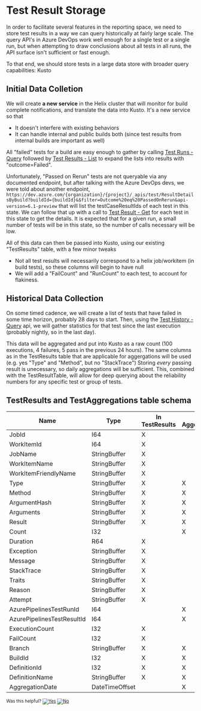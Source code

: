 # Test Result Storage
In order to facilitate several features in the reporting space, we need to store test results in a way we can query historically at fairly large scale.
The query API's in Azure DevOps work well enough for a single test or a single run, but when attempting to draw conclusions about all tests in all runs,
the API surface isn't sufficient or fast enough.

To that end, we should store tests in a large data store with broader query capabilities: Kusto

## Initial Data Colletion
We will create **a new service** in the Helix cluster that will monitor for build complete notifications, and translate the data into Kusto.
It's a new service so that
* It doesn't interfere with existing behaviors
* It can handle internal and public builds both (since test results from internal builds are important as well)

All "failed" tests for a build are easy enough to gather by calling
[Test Runs - Query](https://docs.microsoft.com/en-us/rest/api/azure/devops/test/runs/query?view=azure-devops-rest-6.0)
followed by
[Test Results - List](https://docs.microsoft.com/en-us/rest/api/azure/devops/test/results/list?view=azure-devops-rest-6.0)
to expand the lists into results with "outcome=Failed".

Unfortunately, "Passed on Rerun" tests are not queryable via any documented endpoint, but after talking with the Azure DevOps
devs, we were told about another endpoint,
`https://dev.azure.com/{organization}/{project}/_apis/test/ResultDetailsByBuild?buildId={buildId}&$filter=Outcome%20eq%20PassedOnRerun&api-version=6.1-preview`
that will list the testCaseResultIds of each test in this state.  We can follow that up with a call to
[Test Result - Get](https://docs.microsoft.com/en-us/rest/api/azure/devops/test/results/get?view=azure-devops-rest-6.0)
for each test in this state to get the details.  It is expected that for a given run, a small number of tests will be in this state,
so the number of calls necessary will be low.

All of this data can then be passed into Kusto, using our existing "TestResults" table, with a few minor tweaks
* Not all test results will necessarily correspond to a helix job/workitem (in build tests), so these columns will begin to have null
* We will add a "FailCount" and "RunCount" to each test, to account for flakiness.

## Historical Data Collection
On some timed cadence, we will create a list of tests that have failed in some time horizon, probably 28 days to start.  Then, using the
[Test History - Query](https://docs.microsoft.com/en-us/rest/api/azure/devops/test/test-history/test-history-query?view=azure-devops-rest-6.0)
api, we will gather statistics for that test since the last execution (probably nightly, so in the last day).

This data will be aggregated and put into Kusto as a raw count (100 executions, 4 failures, 5 pass in the previous 24 hours).
The same columns as in the TestResults table that are applicable for aggergations will be used (e.g. yes "Type" and "Method", but no "StackTrace")
Storing _every_ passing result is unecessary, so daily aggregations will be sufficient.
This, combined with the TestResultTable, will allow for deep querying about the reliability numbers for any specific test or group of tests.

## TestResults and TestAggregations table schema
Name | Type | In TestResults | In Aggergations
-- | - | - | -
JobId | I64 | X | 
WorkItemId | I64 | X | 
JobName | StringBuffer | X |
WorkItemName | StringBuffer | X |
WorkItemFriendlyName | StringBuffer | X |
Type | StringBuffer | X | X 
Method | StringBuffer | X | X 
ArgumentHash | StringBuffer | X | X 
Arguments | StringBuffer | X | X 
Result | StringBuffer | X | X 
Count | I32 | | X
Duration | R64 | X | 
Exception | StringBuffer | X |
Message | StringBuffer | X |
StackTrace | StringBuffer | X |
Traits | StringBuffer | X |
Reason | StringBuffer | X |
Attempt | StringBuffer | X |
AzurePipelinesTestRunId | I64 | | X |
AzurePipelinesTestResultId | I64 | | X |
ExecutionCount | I32 | X |
FailCount | I32 | X | 
Branch | StringBuffer | X | X
BuildId | I32 | X | X
DefinitionId | I32 | X | X
DefinitionName | StringBuffer | X | X
AggregationDate | DateTimeOffset | | X


<!-- Begin Generated Content: Doc Feedback -->
<sub>Was this helpful? [![Yes](https://helix.dot.net/f/ip/5?p=Documentation%5CDevWorkflow%5CDesign%5CDev-Design-Test-Data-Storage.md)](https://helix.dot.net/f/p/5?p=Documentation%5CDevWorkflow%5CDesign%5CDev-Design-Test-Data-Storage.md) [![No](https://helix.dot.net/f/in)](https://helix.dot.net/f/n/5?p=Documentation%5CDevWorkflow%5CDesign%5CDev-Design-Test-Data-Storage.md)</sub>
<!-- End Generated Content-->
